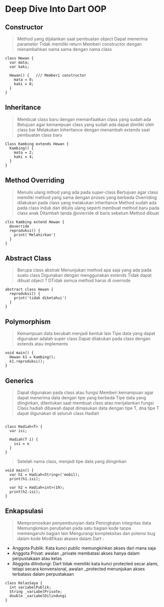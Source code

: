 # Deep Dive Into Dart OOP

## Constructor
> Method yang dijalankan saat pembuatan object
> Dapat menerima parameter
> Tidak memiliki return
> Memberi constructor dengan menambahkan nama sama dengan nama class
```
class Hewan {
  var mata;
  var kaki;

  Hewan() {   /// Memberi constructor
    mata = 0;
    kaki = 0;
  }
}
```

## Inheritance
> Membuat class baru dengan memanfaatkan class yang sudah ada
> Betujuan agar kemampuan class yang sudah ada dapat dimiliki oleh class bar
> Melakukan Inheritance dengan menambah extends saat pembuatan class baru

```
Class Kambing extends Hewan {
  Kambing() {
    mata = 2;
    kaki = 4;
  }
}
```

## Method Overriding
> Menulis ulang mthod yang ada pada super-class
> Bertujuan agar class memiliki method yang sama dengan proses yang berbeda
> Overriding dilakukan pada class yang melakukan inheritance 
> Method sudah ada pada class induk dan ditulis ulang seperti membuat method baru pada class anak
> Ditambah tanda @override di baris sebelum Method dibuat
```
clss Kambing extend Hewan {
  @override
  reproduksi() {
    print('Melahirkan')
  }
}
```

## Abstract Class
> Berupa class abstrak
> Menunjukan method apa saja yang ada pada suatu class
> Digunakan dengan menggunakan extends
> Tidak dapat dibuat object
? DTidak semua method harus di overrode
```
abstract class Hewan {
  reproduksi() {
    print('tidak diketahui')
  }
}
```

## Polymorphism
> Kemampuan data berubah menjadi bentuk lain
> Tipe data yang dapat digunakan adalah super class
> Dapat dilakukan pada class dengan extends atau implements
```
void main() {
  Hewan k1 = Kambing();
  k1.reproduksi();
}
```
## Generics
> Dapat digunakan pada class atau fungsi
> Memberi kemampuan agar dapat menerima data dengan tipe yang berbeda
> Tipe data yang diinginkan, ditentukan saat membuat class atau menjalankan fungsi
> Class hadiah dibawah dapat dimasukan data dengan tipe T, dna tipe T dapat digunakan di seluruh class Hadiah
```

class Hadiah<T> {
  var isi;

  Hadiah(T i) {
    isi = o
  }
}
```
> Setelah nama class, menjadi tipe data yang diinginkan
```
void main() {
  var h1 = Hadiah<String>('mobil);
  print(h1.isi);

  var h2 = Hadiah<int>(19);
  print(h2.isi);
}
```

## Enkapsulasi
> Mempromosikan penyembunyian data
> Peningkatan integritas data
> Memungkinkan perubahan pada satu bagian kode tanpa memengaruhi bagian lain
> Mengurangi kompleksitas dan potensi bug dalam kode
> Modifikasi akases dalam Dart :
- Anggota Publik: Kata kunci public memungkinkan akses dari mana saja
- Anggota Privat: awalan _private membatasi akses hanya dalam perpustakaan atau kelas
- Abggota dilindungi: Dart tidak memiliki kata kunci protected secar alami, tetapi secara konvensional, awalan _protected menunjukan akses terbatass dalam perpustakaan
```
class KelasSaya {
  int variabelPublik;
  String _variabelPrivate;
  double _variabelDilindungi
}
```